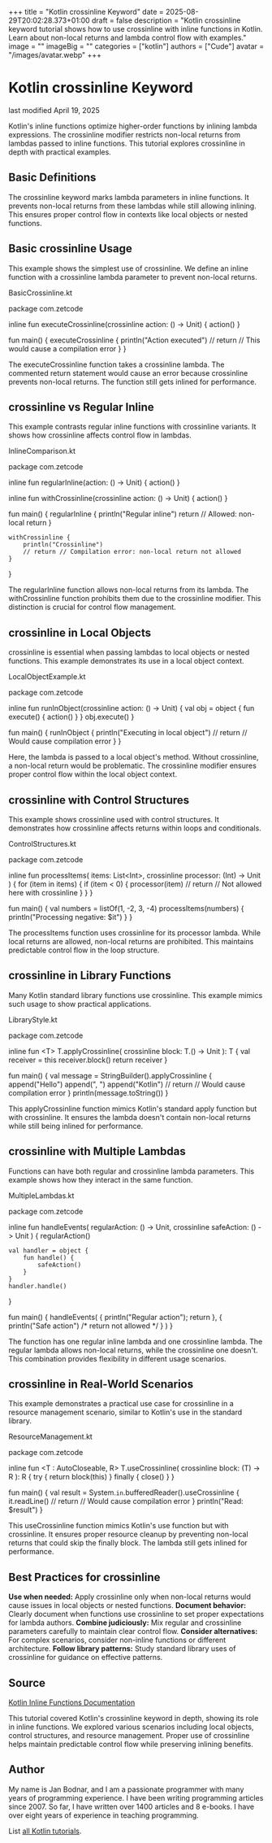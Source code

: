+++
title = "Kotlin crossinline Keyword"
date = 2025-08-29T20:02:28.373+01:00
draft = false
description = "Kotlin crossinline keyword tutorial shows how to use crossinline with inline functions in Kotlin. Learn about non-local returns and lambda control flow with examples."
image = ""
imageBig = ""
categories = ["kotlin"]
authors = ["Cude"]
avatar = "/images/avatar.webp"
+++

# Kotlin crossinline Keyword

last modified April 19, 2025

Kotlin's inline functions optimize higher-order functions by inlining lambda
expressions. The crossinline modifier restricts non-local returns
from lambdas passed to inline functions. This tutorial explores crossinline in
depth with practical examples.

## Basic Definitions

The crossinline keyword marks lambda parameters in inline functions.
It prevents non-local returns from these lambdas while still allowing inlining.
This ensures proper control flow in contexts like local objects or nested
functions.

## Basic crossinline Usage

This example shows the simplest use of crossinline. We define an inline function
with a crossinline lambda parameter to prevent non-local returns.

BasicCrossinline.kt
  

package com.zetcode

inline fun executeCrossinline(crossinline action: () -&gt; Unit) {
    action()
}

fun main() {
    executeCrossinline {
        println("Action executed")
        // return // This would cause a compilation error
    }
}

The executeCrossinline function takes a crossinline lambda. The
commented return statement would cause an error because crossinline prevents
non-local returns. The function still gets inlined for performance.

## crossinline vs Regular Inline

This example contrasts regular inline functions with crossinline variants. It
shows how crossinline affects control flow in lambdas.

InlineComparison.kt
  

package com.zetcode

inline fun regularInline(action: () -&gt; Unit) {
    action()
}

inline fun withCrossinline(crossinline action: () -&gt; Unit) {
    action()
}

fun main() {
    regularInline {
        println("Regular inline")
        return // Allowed: non-local return
    }
    
    withCrossinline {
        println("Crossinline")
        // return // Compilation error: non-local return not allowed
    }
}

The regularInline function allows non-local returns from its lambda.
The withCrossinline function prohibits them due to the crossinline
modifier. This distinction is crucial for control flow management.

## crossinline in Local Objects

crossinline is essential when passing lambdas to local objects or nested
functions. This example demonstrates its use in a local object context.

LocalObjectExample.kt
  

package com.zetcode

inline fun runInObject(crossinline action: () -&gt; Unit) {
    val obj = object {
        fun execute() {
            action()
        }
    }
    obj.execute()
}

fun main() {
    runInObject {
        println("Executing in local object")
        // return // Would cause compilation error
    }
}

Here, the lambda is passed to a local object's method. Without crossinline, a
non-local return would be problematic. The crossinline modifier ensures proper
control flow within the local object context.

## crossinline with Control Structures

This example shows crossinline used with control structures. It demonstrates how
crossinline affects returns within loops and conditionals.

ControlStructures.kt
  

package com.zetcode

inline fun processItems(
    items: List&lt;Int&gt;,
    crossinline processor: (Int) -&gt; Unit
) {
    for (item in items) {
        if (item &lt; 0) {
            processor(item)
            // return // Not allowed here with crossinline
        }
    }
}

fun main() {
    val numbers = listOf(1, -2, 3, -4)
    processItems(numbers) {
        println("Processing negative: $it")
    }
}

The processItems function uses crossinline for its processor lambda.
While local returns are allowed, non-local returns are prohibited. This maintains
predictable control flow in the loop structure.

## crossinline in Library Functions

Many Kotlin standard library functions use crossinline. This example mimics such
usage to show practical applications.

LibraryStyle.kt
  

package com.zetcode

inline fun &lt;T&gt; T.applyCrossinline(
    crossinline block: T.() -&gt; Unit
): T {
    val receiver = this
    receiver.block()
    return receiver
}

fun main() {
    val message = StringBuilder().applyCrossinline {
        append("Hello")
        append(", ")
        append("Kotlin")
        // return // Would cause compilation error
    }
    println(message.toString())
}

This applyCrossinline function mimics Kotlin's standard apply
function but with crossinline. It ensures the lambda doesn't contain non-local
returns while still being inlined for performance.

## crossinline with Multiple Lambdas

Functions can have both regular and crossinline lambda parameters. This example
shows how they interact in the same function.

MultipleLambdas.kt
  

package com.zetcode

inline fun handleEvents(
    regularAction: () -&gt; Unit,
    crossinline safeAction: () -&gt; Unit
) {
    regularAction()
    
    val handler = object {
        fun handle() {
            safeAction()
        }
    }
    handler.handle()
}

fun main() {
    handleEvents(
        { println("Regular action"); return },
        { println("Safe action") /* return not allowed */ }
    )
}

The function has one regular inline lambda and one crossinline lambda. The
regular lambda allows non-local returns, while the crossinline one doesn't. This
combination provides flexibility in different usage scenarios.

## crossinline in Real-World Scenarios

This example demonstrates a practical use case for crossinline in a resource
management scenario, similar to Kotlin's use in the standard library.

ResourceManagement.kt
  

package com.zetcode

inline fun &lt;T : AutoCloseable, R&gt; T.useCrossinline(
    crossinline block: (T) -&gt; R
): R {
    try {
        return block(this)
    } finally {
        close()
    }
}

fun main() {
    val result = System.`in`.bufferedReader().useCrossinline {
        it.readLine()
        // return // Would cause compilation error
    }
    println("Read: $result")
}

This useCrossinline function mimics Kotlin's use function but with
crossinline. It ensures proper resource cleanup by preventing non-local returns
that could skip the finally block. The lambda still gets inlined for performance.

## Best Practices for crossinline

**Use when needed:** Apply crossinline only when non-local
returns would cause issues in local objects or nested functions.
**Document behavior:** Clearly document when functions use
crossinline to set proper expectations for lambda authors.
**Combine judiciously:** Mix regular and crossinline parameters
carefully to maintain clear control flow.
**Consider alternatives:** For complex scenarios, consider
non-inline functions or different architecture.
**Follow library patterns:** Study standard library uses of
crossinline for guidance on effective patterns.

## Source

[Kotlin Inline Functions Documentation](https://kotlinlang.org/docs/inline-functions.html)

This tutorial covered Kotlin's crossinline keyword in depth,
showing its role in inline functions. We explored various scenarios including
local objects, control structures, and resource management. Proper use of
crossinline helps maintain predictable control flow while preserving inlining
benefits.

## Author

My name is Jan Bodnar, and I am a passionate programmer with many years of
programming experience. I have been writing programming articles since 2007. So
far, I have written over 1400 articles and 8 e-books. I have over eight years of
experience in teaching programming.

List [all Kotlin tutorials](/kotlin/).